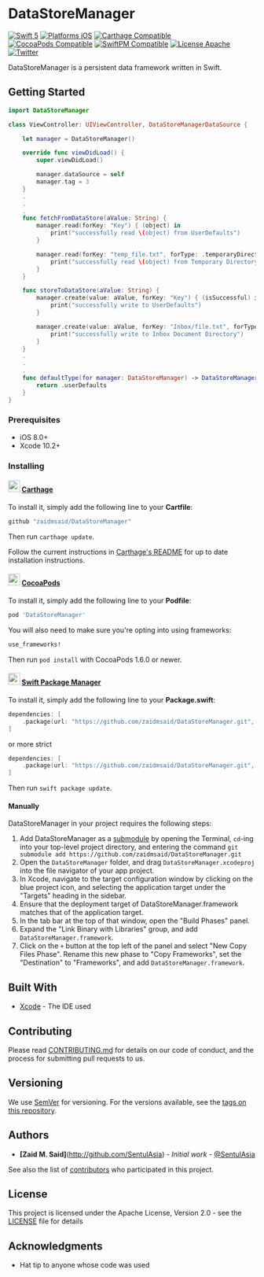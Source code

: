 # DataStoreManager

[![Swift 5](https://img.shields.io/badge/Swift-5-orange.svg?style=flat)](https://developer.apple.com/swift/)
[![Platforms iOS](https://img.shields.io/badge/Platforms-iOS-lightgray.svg?style=flat)](http://www.apple.com/ios/)
[![Carthage Compatible](https://img.shields.io/badge/Carthage-compatible-4BC51D.svg)](https://github.com/Carthage/Carthage)
[![CocoaPods Compatible](https://img.shields.io/cocoapods/v/DataStoreManager.svg?style=flat)](http://cocoapods.org/pods/DataStoreManager)
[![SwiftPM Compatible](https://img.shields.io/badge/SwiftPM-compatible-brightgreen.svg)](https://swift.org/package-manager/)
[![License Apache](https://img.shields.io/badge/License-Apache-lightgrey.svg?style=flat)](https://opensource.org/licenses/Apache-2.0)
[![Twitter](https://img.shields.io/badge/twitter-@SentulAsia-blue.svg)](http://twitter.com/SentulAsia)

DataStoreManager is a persistent data framework written in Swift.

## Getting Started

```swift
import DataStoreManager

class ViewController: UIViewController, DataStoreManagerDataSource {

    let manager = DataStoreManager()

    override func viewDidLoad() {
        super.viewDidLoad()

        manager.dataSource = self
        manager.tag = 3
    }
    .
    .
    .
    func fetchFromDataStore(aValue: String) {
    	manager.read(forKey: "Key") { (object) in
            print("successfully read \(object) from UserDefaults")
    	}

    	manager.read(forKey: "temp_file.txt", forType: .temporaryDirectory) { (object) in
    	    print("successfully read \(object) from Temporary Directory")
    	}
    }

    func storeToDataStore(aValue: String) {
    	manager.create(value: aValue, forKey: "Key") { (isSuccessful) in
    	    print("successfully write to UserDefaults")
    	}

    	manager.create(value: aValue, forKey: "Inbox/file.txt", forType: .documentDirectory) { (isSuccessful) in
    	    print("successfully write to Inbox Document Directory")
    	}
    }
    .
    .
    .
    func defaultType(for manager: DataStoreManager) -> DataStoreManager.StorageType {
        return .userDefaults
    }
}
```

### Prerequisites

* iOS 8.0+
* Xcode 10.2+

### Installing

#### <img src="https://cloud.githubusercontent.com/assets/432536/5252404/443d64f4-7952-11e4-9d26-fc5cc664cb61.png" width="24" height="24"> [Carthage]

[Carthage]: https://github.com/Carthage/Carthage

To install it, simply add the following line to your **Cartfile**:

```ruby
github "zaidmsaid/DataStoreManager"
```

Then run `carthage update`.

Follow the current instructions in [Carthage's README][carthage-installation]
for up to date installation instructions.

[carthage-installation]: https://github.com/Carthage/Carthage#adding-frameworks-to-an-application

#### <img src="https://raw.githubusercontent.com/zaidmsaid/DataStoreManager/master/Resources/Images/cocoapods.png" width="24" height="24"> [CocoaPods]

[CocoaPods]: http://cocoapods.org

To install it, simply add the following line to your **Podfile**:

```ruby
pod 'DataStoreManager'
```

You will also need to make sure you're opting into using frameworks:

```ruby
use_frameworks!
```

Then run `pod install` with CocoaPods 1.6.0 or newer.

#### <img src="https://raw.githubusercontent.com/zaidmsaid/DataStoreManager/master/Resources/Images/swift.png" width="24" height="24"> [Swift Package Manager]

[Swift Package Manager]: https://swift.org/package-manager/

To install it, simply add the following line to your **Package.swift**:

```swift
dependencies: [
    .package(url: "https://github.com/zaidmsaid/DataStoreManager.git", .upToNextMinor(from: "0.2.0"))
]
```

or more strict

```swift
dependencies: [
    .package(url: "https://github.com/zaidmsaid/DataStoreManager.git", .exact("0.2.0"))
]
```

Then run `swift package update`.

#### Manually

DataStoreManager in your project requires the following steps:

1. Add DataStoreManager as a [submodule](http://git-scm.com/docs/git-submodule) by opening the Terminal, `cd`-ing into your top-level project directory, and entering the command `git submodule add https://github.com/zaidmsaid/DataStoreManager.git`
2. Open the `DataStoreManager` folder, and drag `DataStoreManager.xcodeproj` into the file navigator of your app project.
3. In Xcode, navigate to the target configuration window by clicking on the blue project icon, and selecting the application target under the "Targets" heading in the sidebar.
4. Ensure that the deployment target of DataStoreManager.framework matches that of the application target.
5. In the tab bar at the top of that window, open the "Build Phases" panel.
6. Expand the "Link Binary with Libraries" group, and add `DataStoreManager.framework`.
7. Click on the `+` button at the top left of the panel and select "New Copy Files Phase". Rename this new phase to "Copy Frameworks", set the "Destination" to "Frameworks", and add `DataStoreManager.framework`.

## Built With

* [Xcode](https://developer.apple.com/xcode/ide/) - The IDE used

## Contributing

Please read [CONTRIBUTING.md](https://github.com/zaidmsaid/DataStoreManager/blob/master/CONTRIBUTING.md) for details on our code of conduct, and the process for submitting pull requests to us.

## Versioning

We use [SemVer](http://semver.org/) for versioning. For the versions available, see the [tags on this repository](https://github.com/zaidmsaid/DataStoreManager/tags).

## Authors

* **[Zaid M. Said]**(http://github.com/SentulAsia) - *Initial work* - [@SentulAsia](https://twitter.com/SentulAsia)

See also the list of [contributors](https://github.com/zaidmsaid/DataStoreManager/graphs/contributors) who participated in this project.

## License

This project is licensed under the Apache License, Version 2.0 - see the [LICENSE](LICENSE) file for details

## Acknowledgments

* Hat tip to anyone whose code was used
